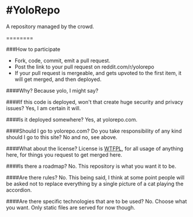 #YoloRepo
========

A repository managed by the crowd.

========

###How to participate
* Fork, code, commit, emit a pull request.
* Post the link to your pull request on reddit.com/r/yolorepo
* If your pull request is mergeable, and gets upvoted to the first item, it will get merged, and then deployed.

####Why?
Because yolo, I might say?

####If this code is deployed, won't that create huge security and privacy issues?
Yes, I am certain it will.

####Is it deployed somewhere?
Yes, at yolorepo.com. 

####Should I go to yolorepo.com? Do you take responsibility of any kind should I go to this site?
No and no, see above.

####What about the license?
License is [WTFPL](http://www.wtfpl.net/about/), for all usage of anything here, for things you request to get merged here.

####Is there a roadmap?
No. This repository is what you want it to be.

####Are there rules?
No. This being said, I think at some point people will be asked not to replace everything by a single picture of a cat playing the accordion.

####Are there specific technologies that are to be used?
No. Choose what you want. Only static files are served for now though.
  
